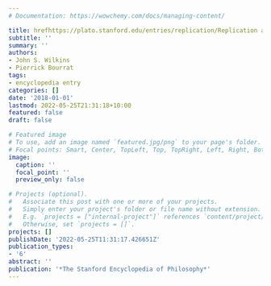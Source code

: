 ```yaml
---
# Documentation: https://wowchemy.com/docs/managing-content/

title: hrefhttps://plato.stanford.edu/entries/replication/Replication and Reproduction
subtitle: ''
summary: ''
authors:
- John S. Wilkins
- Pierrick Bourrat
tags:
- encyclopedia entry
categories: []
date: '2018-01-01'
lastmod: 2022-05-25T21:31:18+10:00
featured: false
draft: false

# Featured image
# To use, add an image named `featured.jpg/png` to your page's folder.
# Focal points: Smart, Center, TopLeft, Top, TopRight, Left, Right, BottomLeft, Bottom, BottomRight.
image:
  caption: ''
  focal_point: ''
  preview_only: false

# Projects (optional).
#   Associate this post with one or more of your projects.
#   Simply enter your project's folder or file name without extension.
#   E.g. `projects = ["internal-project"]` references `content/project/deep-learning/index.md`.
#   Otherwise, set `projects = []`.
projects: []
publishDate: '2022-05-25T11:31:17.426651Z'
publication_types:
- '6'
abstract: ''
publication: '*The Stanford Encyclopedia of Philosophy*'
---
```

